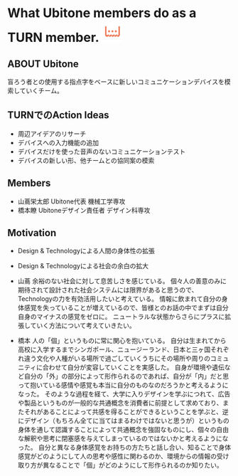 # What Ubitone members do as a TURN member. <img src="../pictures/white_logo.png" height="48" width=auto alt="Ubitone Logo">

## ABOUT Ubitone
盲ろう者との使用する指点字をベースに新しいコミュニケーションデバイスを模索していくチーム。

## TURNでのAction Ideas
* 周辺アイデアのリサーチ
* デバイスへの入力機能の追加
* デバイスだけを使った音声のないコミュニケーションテスト
* デバイスの新しい形、他チームとの協同案の模索

## Members
- 山蔦栄太郎 Ubitone代表 機械工学専攻
- 橋本瞭 Ubitoneデザイン責任者 デザイン科専攻

## Motivation
* Design & Technologyによる人間の身体性の拡張
* Design & Technologyによる社会の余白の拡大
* 山蔦
  余裕のない社会に対して息苦しさを感じている。
  個々人の善意のみに期待されて設計された社会システムには限界があると思うので、Technologyの力を有効活用したいと考えている。
  情報に飲まれて自分の身体感覚を失っていることが増えているので、皆様とのお話の中でまずは自分自身のマイナスの感覚をゼロに。
  ニュートラルな状態からさらにプラスに拡張していく方法について考えていきたい。

* 橋本
  人の「個」というものに常に関心を抱いている。
  自分は生まれてから高校に入学するまでシンガポール、ニュージーランド、日本と三ヶ国それぞれ違う文化や人種がいる場所で過ごしていくうちにその場所や周りのコミュニティに合わせて自分が変容していくことを実感した。
  自身が環境や遺伝など自分の「外」の部分によって形作られるのであれば、自分が「内」だと思って抱いている感情や感覚も本当に自分のものなのだろうかと考えるようになった。
  そのような過程を経て、大学に入りデザインを学ぶにつれて、広告や製品というものが一般的な共通概念を消費者に前提として求めており、またそれがあることによって共感を得ることができるということを学ぶと、逆にデザイン（もちろん全てに当てはまるわけではないと思うが）というもの身体を通して認識することによって共通概念を強固なものにし、個々の自由な解釈や思考に閉塞感を与えてしまっているのではないかと考えるようになった。
  自分と異なる身体感覚をお持ちの方たちと話し合い、知ることで身体感覚がどのようにして人の思考や感性に関わるのか、環境からの情報の受け取り方が異なることで「個」がどのようにして形作られるのか知りたい。






